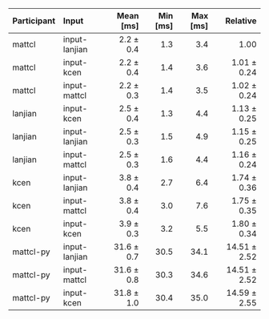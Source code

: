| Participant | Input | Mean [ms] | Min [ms] | Max [ms] | Relative |
|:---|:---|---:|---:|---:|---:|
| mattcl | input-lanjian | 2.2 ± 0.4 | 1.3 | 3.4 | 1.00 |
| mattcl | input-kcen | 2.2 ± 0.4 | 1.4 | 3.6 | 1.01 ± 0.24 |
| mattcl | input-mattcl | 2.2 ± 0.3 | 1.4 | 3.5 | 1.02 ± 0.24 |
| lanjian | input-kcen | 2.5 ± 0.4 | 1.3 | 4.4 | 1.13 ± 0.25 |
| lanjian | input-lanjian | 2.5 ± 0.3 | 1.5 | 4.9 | 1.15 ± 0.25 |
| lanjian | input-mattcl | 2.5 ± 0.3 | 1.6 | 4.4 | 1.16 ± 0.24 |
| kcen | input-lanjian | 3.8 ± 0.4 | 2.7 | 6.4 | 1.74 ± 0.36 |
| kcen | input-mattcl | 3.8 ± 0.4 | 3.0 | 7.6 | 1.75 ± 0.35 |
| kcen | input-kcen | 3.9 ± 0.3 | 3.2 | 5.5 | 1.80 ± 0.34 |
| mattcl-py | input-lanjian | 31.6 ± 0.7 | 30.5 | 34.1 | 14.51 ± 2.52 |
| mattcl-py | input-mattcl | 31.6 ± 0.8 | 30.3 | 34.6 | 14.51 ± 2.52 |
| mattcl-py | input-kcen | 31.8 ± 1.0 | 30.4 | 35.0 | 14.59 ± 2.55 |
